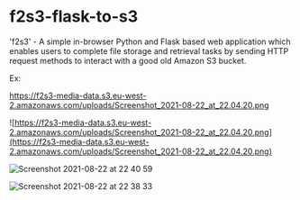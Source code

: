 # f2s3-flask-to-s3
'f2s3' - A simple in-browser Python and Flask based web application which enables users to complete file storage and retrieval tasks by sending HTTP request methods to interact with a good old Amazon S3 bucket. 

Ex: 

https://f2s3-media-data.s3.eu-west-2.amazonaws.com/uploads/Screenshot_2021-08-22_at_22.04.20.png

![https://f2s3-media-data.s3.eu-west-2.amazonaws.com/uploads/Screenshot_2021-08-22_at_22.04.20.png](https://f2s3-media-data.s3.eu-west-2.amazonaws.com/uploads/Screenshot_2021-08-22_at_22.04.20.png)

![Screenshot 2021-08-22 at 22 40 59](https://user-images.githubusercontent.com/23433005/130370844-f70d495b-c1cb-4cbc-bf20-07c702fcbf2b.png)

![Screenshot 2021-08-22 at 22 38 33](https://user-images.githubusercontent.com/23433005/130370806-c4cd7a84-b2bb-443f-b8a2-87d837b41e11.png)

